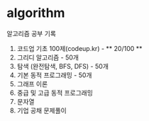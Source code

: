 # algorithm
알고리즘 공부 기록

1. 코드업 기초 100제(codeup.kr) - ** 20/100 **
2. 그리디 알고리즘 - 50개
3. 탐색 (완전탐색, BFS, DFS) - 50개
4. 기본 동적 프로그래밍 - 50개
5. 그래프 이론
6. 중급 및 고급 동적 프로그래밍
7. 문자열
8. 기업 공채 문제풀이
